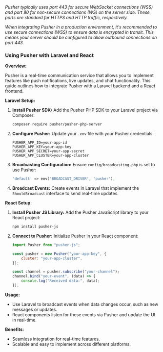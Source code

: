 *Pusher typically uses port 443 for secure WebSocket connections (WSS) and port 80 for non-secure connections (WS) on the server side. These ports are standard for HTTPS and HTTP traffic, respectively.*

*When integrating Pusher in a production environment, it's recommended to use secure connections (WSS) to ensure data is encrypted in transit. This means your server should be configured to allow outbound connections on port 443.*

### Using Pusher with Laravel and React

**Overview:**

Pusher is a real-time communication service that allows you to implement features like push notifications, live updates, and chat functionality. This guide outlines how to integrate Pusher with a Laravel backend and a React frontend.

**Laravel Setup:**

1. **Install Pusher SDK:**
   Add the Pusher PHP SDK to your Laravel project via Composer:

    ```bash
    composer require pusher/pusher-php-server
    ```

2. **Configure Pusher:**
   Update your `.env` file with your Pusher credentials:

    ```plaintext
    PUSHER_APP_ID=your-app-id
    PUSHER_APP_KEY=your-app-key
    PUSHER_APP_SECRET=your-app-secret
    PUSHER_APP_CLUSTER=your-app-cluster
    ```

3. **Broadcasting Configuration:**
   Ensure `config/broadcasting.php` is set to use Pusher:

    ```php
    'default' => env('BROADCAST_DRIVER', 'pusher'),
    ```

4. **Broadcast Events:**
   Create events in Laravel that implement the `ShouldBroadcast` interface to send real-time updates.

**React Setup:**

1. **Install Pusher JS Library:**
   Add the Pusher JavaScript library to your React project:

    ```bash
    npm install pusher-js
    ```

2. **Connect to Pusher:**
   Initialize Pusher in your React component:

    ```javascript
    import Pusher from "pusher-js";

    const pusher = new Pusher("your-app-key", {
        cluster: "your-app-cluster",
    });

    const channel = pusher.subscribe("your-channel");
    channel.bind("your-event", (data) => {
        console.log("Received data:", data);
    });
    ```

**Usage:**

-   Use Laravel to broadcast events when data changes occur, such as new messages or updates.
-   React components listen for these events via Pusher and update the UI in real-time.

**Benefits:**

-   Seamless integration for real-time features.
-   Scalable and easy to implement across different platforms.
